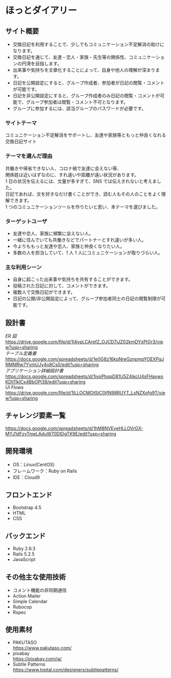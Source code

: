 # ほっとダイアリー

## サイト概要

- 交換日記を利用することで、少しでもコミュニケーション不足解消の助けになります。
- 交換日記を通じて、友達・恋人・家族・先生等の関係性、コミュニケーションの円滑を目指します。
- 出来事や気持ちを文章化することによって、自身や他人の理解が深まります。
- 日記を公開設定にすると、グループ作成者、参加者が日記の閲覧・コメントが可能です。
- 日記を非公開設定にすると、グループ作成者のみ日記の閲覧・コメントが可能で、グループ参加者は閲覧・コメント不可となります。
- グループに参加するには、該当グループのパスワードが必要です。

### サイトテーマ

コミュニケーション不足解消をサポートし、友達や家族等ともっと仲良くなれる交換日記サイト

### テーマを選んだ理由

共働きや帰省できない人、コロナ禍で友達に会えない等、<br>
関係姓は近いはずなのに、すれ違いや距離が遠い状況があります。<br>
1 日の状況を伝えるには、文量が多すぎて、SNS では伝えきれないと考えました。<br>
日記であれば、文を好きなだけ書くことができ、読む人もその人のことをよく理解できます。<br>
1 つのコミュニケーションツールを作りたいと思い、本テーマを選びました。

### ターゲットユーザ

- 友達や恋人、家族に頻繁に会えない人。
- 一緒に住んでいても共働きなどでパートナーとすれ違いが多い人。
- 今よりももっと友達や恋人、家族と仲良くなりたい人。
- 多数の人を担当していて、1 人 1 人にコミュニケーションが取りづらい人。

### 主な利用シーン

- 自身に起こった出来事や気持ちを共有することができます。
- 投稿された日記に対して、コメントができます。
- 複数人で交換日記ができます。
- 日記の公開/非公開設定によって、グループ参加者同士の日記の閲覧制限が可能です。

## 設計書

_ER 図_<br>
<https://drive.google.com/file/d/1l4vpLCArefZ_OJCD7iJZ02kmDYxPIOr3/view?usp=sharing><br>
_テーブル定義書_<br>
<https://docs.google.com/spreadsheets/d/1e0G8z16kpNreGznpmpYOEXPqJNMMRw7YymUJy4o8Cs0/edit?usp=sharing><br>
_アプリケーション詳細設計書_<br>
<https://docs.google.com/spreadsheets/d/1ivpPhqpD81U5Z4ikcU4sFHavwsKDt11klCx4BbOPj38/edit?usp=sharing><br>
_UI Flows_<br>
<https://drive.google.com/file/d/1ILLOCMOtStC0jfN98RUYT_LsNZXofg9T/view?usp=sharing>

## チャレンジ要素一覧

<https://docs.google.com/spreadsheets/d/1hM8NVEyeHLLOVrGX-MYJ1dFzyTmeLAduW70DIDgTK9E/edit?usp=sharing>

## 開発環境

- OS：Linux(CentOS)
- フレームワーク：Ruby on Rails
- IDE：Cloud9

## フロントエンド

- Bootstrap 4.5
- HTML
- CSS

## バックエンド

- Ruby 2.6.3
- Rails 5.2.5
- JavaScript

## その他主な使用技術

- コメント機能の非同期通信
- Action Mailer
- Simple Calendar
- Rubocop
- Rspec

## 使用素材

- PAKUTASO<br>
https://www.pakutaso.com/
- pixabay<br>
https://pixabay.com/ja/
- Subtle Patterns<br>
https://www.toptal.com/designers/subtlepatterns/